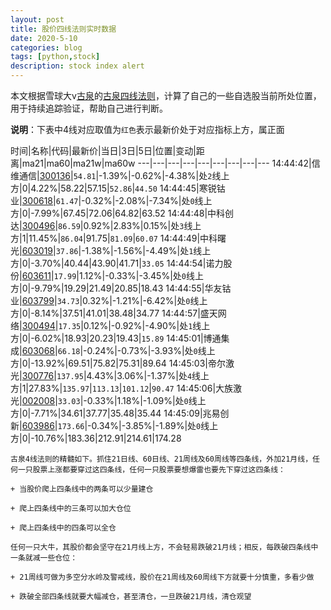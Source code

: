 ```yaml
---
layout: post
title: 股价四线法则实时数据
date: 2020-5-10
categories: blog
tags: [python,stock]
description: stock index alert
---
```



本文根据雪球大v[古泉](https://xueqiu.com/u/7148646888)的[古泉四线法则](https://xueqiu.com/7148646888/130498192)，计算了自己的一些自选股当前所处位置，用于持续追踪验证，帮助自己进行判断。

**说明**：下表中4线对应取值为`红色`表示最新价处于对应指标上方，属正面

时间|名称|代码|最新价|当日|3日|5日|位置|变动|距离|ma21|ma60|ma21w|ma60w
---|---|---|---|---|---|---|---|---
14:44:42|信维通信|[300136](https://xueqiu.com/S/SZ300136)|`54.81`|-1.39%|-0.62%|-4.38%|处`2`线上方|0|4.22%|58.22|57.15|`52.86`|`44.50`
14:44:45|寒锐钴业|[300618](https://xueqiu.com/S/SZ300618)|`61.47`|-0.32%|-2.08%|-7.34%|处`0`线上方|0|-7.99%|67.45|72.06|64.82|63.52
14:44:48|中科创达|[300496](https://xueqiu.com/S/SZ300496)|`86.59`|0.92%|2.83%|0.15%|处`3`线上方|1|11.45%|`86.04`|91.75|`81.09`|`60.07`
14:44:49|中科曙光|[603019](https://xueqiu.com/S/SH603019)|`37.86`|-1.38%|-1.56%|-4.49%|处`1`线上方|0|-3.70%|40.44|43.90|41.71|`33.05`
14:44:54|诺力股份|[603611](https://xueqiu.com/S/SH603611)|`17.99`|1.12%|-0.33%|-3.45%|处`0`线上方|0|-9.79%|19.29|21.49|20.85|18.43
14:44:55|华友钴业|[603799](https://xueqiu.com/S/SH603799)|`34.73`|0.32%|-1.21%|-6.42%|处`0`线上方|0|-8.14%|37.51|41.01|38.48|34.77
14:44:57|盛天网络|[300494](https://xueqiu.com/S/SZ300494)|`17.35`|0.12%|-0.92%|-4.90%|处`1`线上方|0|-6.02%|18.93|20.23|19.43|`15.89`
14:45:01|博通集成|[603068](https://xueqiu.com/S/SH603068)|`66.18`|-0.24%|-0.73%|-3.93%|处`0`线上方|0|-13.92%|69.51|75.82|75.31|89.64
14:45:03|帝尔激光|[300776](https://xueqiu.com/S/SZ300776)|`137.95`|4.43%|3.06%|-1.37%|处`4`线上方|1|27.83%|`135.97`|`113.13`|`101.12`|`90.47`
14:45:06|大族激光|[002008](https://xueqiu.com/S/SZ002008)|`33.03`|-0.33%|1.18%|-1.09%|处`0`线上方|0|-7.71%|34.61|37.77|35.48|35.44
14:45:09|兆易创新|[603986](https://xueqiu.com/S/SH603986)|`173.66`|-0.34%|-3.85%|-1.89%|处`0`线上方|0|-10.76%|183.36|212.91|214.61|174.28

```
古泉4线法则的精髓如下。抓住21日线、60日线、21周线及60周线等四条线，外加21月线，任何一只股票上涨都要穿过这四条线，任何一只股票要想爆雷也要先下穿过这四条线：

+ 当股价爬上四条线中的两条可以少量建仓

+ 爬上四条线中的三条可以加大仓位

+ 爬上四条线中的四条可以全仓

任何一只大牛，其股价都会坚守在21月线上方，不会轻易跌破21月线；相反，每跌破四条线中一条就减一些仓位：

+ 21周线可做为多空分水岭及警戒线，股价在21周线及60周线下方就要十分慎重，多看少做

+ 跌破全部四条线就要大幅减仓，甚至清仓，一旦跌破21月线，清仓观望
```